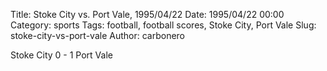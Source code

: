 Title: Stoke City vs. Port Vale, 1995/04/22
Date: 1995/04/22 00:00
Category: sports
Tags: football, football scores, Stoke City, Port Vale
Slug: stoke-city-vs-port-vale
Author: carbonero


Stoke City 0 - 1 Port Vale
